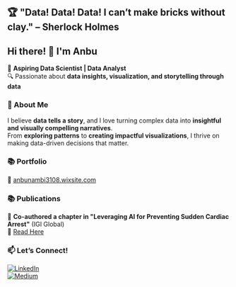 ## 🏆 "Data! Data! Data! I can’t make bricks without clay." – Sherlock Holmes  

## Hi there! 👋 I'm Anbu 

🚀 **Aspiring Data Scientist | Data Analyst**  
🔍 Passionate about **data insights, visualization, and storytelling through data**  

### 🌟 About Me  
I believe **data tells a story**, and I love turning complex data into **insightful and visually compelling narratives**.  
From **exploring patterns** to **creating impactful visualizations**, I thrive on making data-driven decisions that matter.  

### 📚 Portfolio
🔗 [anbunambi3108.wixsite.com](https://anbunambi3108.wixsite.com/anbu-nambi)

### 📚 Publications  
📖 **Co-authored a chapter in "Leveraging AI for Preventing Sudden Cardiac Arrest"** (IGI Global)  
🔗 [Read Here](https://www.igi-global.com/chapter/assessment-of-cardiac-dynamics-and-risk-factor-analysis-using-deep-neural-nets/308839)  

### 📫 Let’s Connect!  
[![LinkedIn](https://img.shields.io/badge/LinkedIn-Connect-blue)](http://www.linkedin.com/in/anbu-nambi)  
[![Medium](https://img.shields.io/badge/Medium-Read%20My%20Articles-green)](https://medium.com/@anbunambi3108)  

